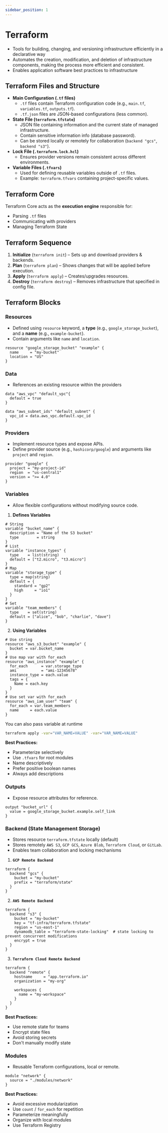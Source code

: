 ```yaml
---
sidebar_position: 1
---
```


# Terraform
- Tools for building, changing, and versioning infrastructure efficiently in a declarative way
- Automates the creation, modification, and deletion of infrastructure components, making the process more efficient and consistent.
- Enables application software best practices to infrastructure

## Terraform Files and Structure

- **Main Configuration (`.tf` files)**
    - `.tf` files contain Terraform configuration code (e.g., `main.tf`, `variables.tf`, `outputs.tf`).
    - `.tf.json` files are JSON-based configurations (less common).
- **State File (`terraform.tfstate`)**
    - JSON file containing information and the current state of managed infrastructure.
    - Contain sensitive information info (database password).
    - Can be stored locally or remotely for collaboration (`backend "gcs"`, `backend "s3"`).
- **Lock File (`.terraform.lock.hcl`)**
    - Ensures provider versions remain consistent across different environments.
- **Variable Files (`.tfvars`)**
    - Used for defining reusable variables outside of `.tf` files.
    - Example: `terraform.tfvars` containing project-specific values.

## Terraform Core
Terraform Core acts as the **execution engine** responsible for:
- Parsing `.tf` files
- Communicating with providers 
- Managing Terraform State

## Terraform Sequence
1. **Initialize** (`terraform init`) – Sets up and download providers & backends.  
2. **Plan** (`terraform plan`) –  Shows changes that will be applied before execution.  
3. **Apply** (`terraform apply`) – Creates/upgrades resources.  
4. **Destroy** (`terraform destroy`) – Removes infrastructure that specified in config file.

## Terraform Blocks

### Resources
- Defined using `resource` keyword, a **type** (e.g., `google_storage_bucket`), and a **name** (e.g., `example-bucket`).
- Contain arguments like `name` and `location`.

```hcl
resource "google_storage_bucket" "example" {
  name     = "my-bucket"
  location = "US"
}
```

### Data
- References an existing resource within the providers

```hcl
data "aws_vpc" "default_vpc"{
  default = true
}

data "aws_subnet_ids" "default_subnet" {
  vpc_id = data.aws_vpc.default.vpc_id
}
```

### Providers

- Implement resource types and expose APIs.
- Define provider source (e.g., `hashicorp/google`) and arguments like `project` and `region`.

```hcl
provider "google" {
  project = "my-project-id"
  region  = "us-central1"
  version = ">= 4.0"
}
```

### Variables
- Allow flexible configurations without modifying source code.
1. **Defines Variables**
```hcl title='variable.tf'
# String
variable "bucket_name" {
  description = "Name of the S3 bucket"
  type        = string
}
# List
variable "instance_types" {
  type    = list(string)
  default = ["t2.micro", "t3.micro"]
}
# Map
variable "storage_type" {
  type = map(string)
  default = {
    standard = "gp2"
    high     = "io1"
  }
}
# Set
variable "team_members" {
  type    = set(string)
  default = ["alice", "bob", "charlie", "dave"]
}
```
2. **Using Variables**
```hcl
# Use string
resource "aws_s3_bucket" "example" {
  bucket = var.bucket_name
}
# Use map var with for_each 
resource "aws_instance" "example" {
  for_each      = var.storage_type
  ami           = "ami-12345678"
  instance_type = each.value
  tags = {
    Name = each.key
  }
}
# Use set var with for_each 
resource "aws_iam_user" "team" {
  for_each = var.team_members
  name     = each.value
}
```

You can also pass variable at runtime

```bash
terraform apply -var="VAR_NAME=VALUE" -var="VAR_NAME=VALUE"
```

**Best Practices:**  
- Parameterize selectively
- Use `.tfvars` for root modules
- Name descriptively
- Prefer positive boolean names 
- Always add descriptions

### Outputs
- Expose resource attributes for reference.

```hcl
output "bucket_url" {
  value = google_storage_bucket.example.self_link
}
```

### Backend (State Management Storage)

- Stores resource `terraform.tfstate` locally (default)
- Stores remotely `AWS S3`, `GCP GCS`, `Azure Blob`, `Terraform Cloud`, or `GitLab`.
- Enables team collaboration and locking mechanisms

1. **`GCP Remote Backend`**
```hcl
terraform {
  backend "gcs" {
    bucket = "my-bucket"
    prefix = "terraform/state"
  }
}
```
2. **`AWS Remote Backend`**
```hcl
terraform {
  backend "s3" {
    bucket = "my-bucket"
    key = "tf-infra/terraform.tfstate"
    region = "us-east-1"
    dynamodb_table = "terraform-state-locking"  # state locking to prevent concurrent modifications
    encrypt = true  
  }
}
```
3. **`Terraform Cloud Remote Backend`**
```hcl
terraform {
  backend "remote" {
    hostname     = "app.terraform.io"
    organization = "my-org"

    workspaces {
      name = "my-workspace"
    }
  }
}
```




**Best Practices:**  
- Use remote state for teams 
- Encrypt state files 
- Avoid storing secrets 
- Don't manually modify state

### Modules

- Reusable Terraform configurations, local or remote.

```hcl
module "network" {
  source = "./modules/network"
}
```
**Best Practices:**  
- Avoid excessive modularization 
- Use `count` / `for_each` for repetition
- Parameterize meaningfully 
- Organize with local modules
- Use Terraform Registry